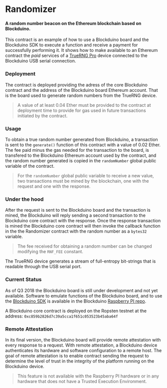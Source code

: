 # Randomizer
#### A random number beacon on the Ethereum blockchain based on Blockduino. 

This contract is an example of how to use a Blockduino board and the Blockduino SDK to execute a function and receive a payment for successfully performing it. It shows how to make available to an Ethereum contract the _paid_ services of a [TrueRNG Pro](http://ubld.it/products/truerngpro) device connected to the Blockduino USB serial connection.

### Deployment
The contract is deployed providing the adress of the core Blockduino contract and the address of the Blockduino board Ethereum account. That is the board used to generate random numbers from the TrueRNG device.
> A value of at least 0.04 Ether must be provided to the contract at deployment time to provide for gas used in future transactions initiated by the contract.

### Usage
To obtain a true random number generated from Blockduino, a transaction is sent to the `generate()` function of this contract with a value of 0.02 Ether. The fee paid minus the gas needed for the transaction to the board, is transfered to the Blockduino Ethereum account used by the contract, and the random number generated is copied in the `randomNumber` global public variable of the contract.
> For the `randomNumber` global public variable  to receive a new value, two transactions must be mined by the blockchain, one with the request and one with the response.
### Under the hood
After the request is sent to the Blockduino board and the transaction is mined, the Blockduino will reply sending a second transaction to the Blockduino core contract with the response. Once the response transaction is mined the Blockduino core contract will then invoke the callback function in the the Randomizer contract with the random number as a `bytes32` variable.

> The fee received for obtaining a random number can be changed modifying the `RNF_FEE` constant.

The TrueRNG device generates a stream of full-entropy bit-strings that is readable through the USB serial port. 

### Current Status
As of Q3 2018 the Blockduino board is still under development and not yet available. Software to emulate functions of the Blockduino board, and to use the [Blockduino SDK](https://github.com/Blockduino/Contracts) is available in the Blockduino [Raspberry PI repo](https://github.com/Blockduino/RaspberryPI).

A Blockduino core contract is deployed on the Ropsten testnet at the address:
`0xc859b2826d7c39a5cca1f651c053523b45aba64f`

### Remote Attestation
In its final version, the Blockduino board will provide remote attestation with every response to a request. With remote attestation, a Blockduino device authenticates its hardware and software configuration to a remote host. The goal of remote attestation is to enable contract sending the request to determine the level of trust in the integrity of the platform running on the Blockduino device.

> This feature is not available with the Raspberry PI hardware or in any hardware that does not have a Trusted Execution Environment.

